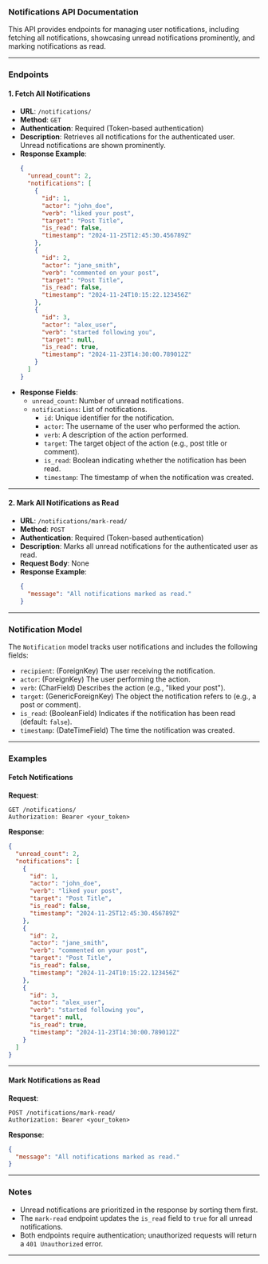 ### **Notifications API Documentation**

This API provides endpoints for managing user notifications, including fetching all notifications, showcasing unread notifications prominently, and marking notifications as read.

---

### **Endpoints**

#### 1. **Fetch All Notifications**

- **URL**: `/notifications/`
- **Method**: `GET`
- **Authentication**: Required (Token-based authentication)
- **Description**: Retrieves all notifications for the authenticated user. Unread notifications are shown prominently.
- **Response Example**:
  ```json
  {
    "unread_count": 2,
    "notifications": [
      {
        "id": 1,
        "actor": "john_doe",
        "verb": "liked your post",
        "target": "Post Title",
        "is_read": false,
        "timestamp": "2024-11-25T12:45:30.456789Z"
      },
      {
        "id": 2,
        "actor": "jane_smith",
        "verb": "commented on your post",
        "target": "Post Title",
        "is_read": false,
        "timestamp": "2024-11-24T10:15:22.123456Z"
      },
      {
        "id": 3,
        "actor": "alex_user",
        "verb": "started following you",
        "target": null,
        "is_read": true,
        "timestamp": "2024-11-23T14:30:00.789012Z"
      }
    ]
  }
  ```
- **Response Fields**:
  - `unread_count`: Number of unread notifications.
  - `notifications`: List of notifications.
    - `id`: Unique identifier for the notification.
    - `actor`: The username of the user who performed the action.
    - `verb`: A description of the action performed.
    - `target`: The target object of the action (e.g., post title or comment).
    - `is_read`: Boolean indicating whether the notification has been read.
    - `timestamp`: The timestamp of when the notification was created.

---

#### 2. **Mark All Notifications as Read**

- **URL**: `/notifications/mark-read/`
- **Method**: `POST`
- **Authentication**: Required (Token-based authentication)
- **Description**: Marks all unread notifications for the authenticated user as read.
- **Request Body**: None
- **Response Example**:
  ```json
  {
    "message": "All notifications marked as read."
  }
  ```

---

### **Notification Model**

The `Notification` model tracks user notifications and includes the following fields:

- `recipient`: (ForeignKey) The user receiving the notification.
- `actor`: (ForeignKey) The user performing the action.
- `verb`: (CharField) Describes the action (e.g., "liked your post").
- `target`: (GenericForeignKey) The object the notification refers to (e.g., a post or comment).
- `is_read`: (BooleanField) Indicates if the notification has been read (default: `false`).
- `timestamp`: (DateTimeField) The time the notification was created.

---

### **Examples**

#### Fetch Notifications

**Request**:

```http
GET /notifications/
Authorization: Bearer <your_token>
```

**Response**:

```json
{
  "unread_count": 2,
  "notifications": [
    {
      "id": 1,
      "actor": "john_doe",
      "verb": "liked your post",
      "target": "Post Title",
      "is_read": false,
      "timestamp": "2024-11-25T12:45:30.456789Z"
    },
    {
      "id": 2,
      "actor": "jane_smith",
      "verb": "commented on your post",
      "target": "Post Title",
      "is_read": false,
      "timestamp": "2024-11-24T10:15:22.123456Z"
    },
    {
      "id": 3,
      "actor": "alex_user",
      "verb": "started following you",
      "target": null,
      "is_read": true,
      "timestamp": "2024-11-23T14:30:00.789012Z"
    }
  ]
}
```

---

#### Mark Notifications as Read

**Request**:

```http
POST /notifications/mark-read/
Authorization: Bearer <your_token>
```

**Response**:

```json
{
  "message": "All notifications marked as read."
}
```

---

### **Notes**

- Unread notifications are prioritized in the response by sorting them first.
- The `mark-read` endpoint updates the `is_read` field to `true` for all unread notifications.
- Both endpoints require authentication; unauthorized requests will return a `401 Unauthorized` error.

---
